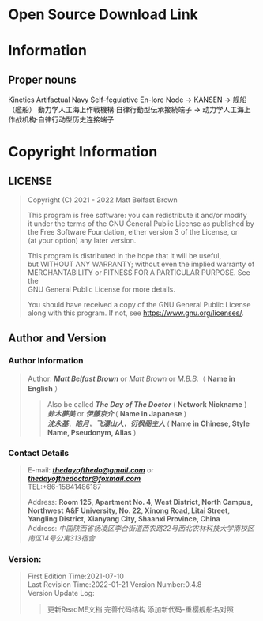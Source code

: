 # Open Source Download Link 

# Information 

## Proper nouns 
Kinetics Artifactual Navy Self-fegulative En-lore Node -> KANSEN -> 舰船（艦船）
動力学人工海上作戦機構·自律行動型伝承接続端子 -> 动力学人工海上作战机构·自律行动型历史连接端子 

# Copyright Information 

## LICENSE 
> Copyright (C) 2021 - 2022 Matt Belfast Brown  
>   
> This program is free software: you can redistribute it and/or modify  
> it under the terms of the GNU General Public License as published by  
> the Free Software Foundation, either version 3 of the License, or  
> (at your option) any later version.  
>    
> This program is distributed in the hope that it will be useful,  
> but WITHOUT ANY WARRANTY; without even the implied warranty of  
> MERCHANTABILITY or FITNESS FOR A PARTICULAR PURPOSE.  See the  
> GNU General Public License for more details.  
>   
> You should have received a copy of the GNU General Public License  
> along with this program.  If not, see <https://www.gnu.org/licenses/>.  

## Author and Version

### Author Information 
> Author: ***Matt Belfast Brown*** or *Matt Brown* or *M.B.B.*（ **Name in English** ）  
>> Also be called ***The Day of The Doctor*** ( **Network Nickname** )  
>> ***鈴木夢美*** or ***伊藤京介*** ( **Name in Japanese** )  
>> ***沈永基***，***皓月***，***飞瀑山人***，***衍枫阁主人*** ( **Name in Chinese, Style Name, Pseudonym, Alias** ) 
    
### Contact Details 
> E-mail: ***thedayofthedo@gmail.com*** or ***thedayofthedoctor@foxmail.com***   
> TEL:\+86-15841486187 
>  
> Address: **Room 125, Apartment No. 4, West District, North Campus, Northwest A&F University, No. 22, Xinong Road, Litai Street, Yangling District, Xianyang City, Shaanxi Province, China**  
> Address: *中国陕西省杨凌区李台街道西农路22号西北农林科技大学南校区南区14号公寓313宿舍*  
   
### Version:  
> First Edition Time:2021-07-10  
> Last Revision Time:2022-01-21 
> Version Number:0.4.8  
> Version Update Log:
>> 更新ReadME文档 
>> 完善代码结构 
>> 添加新代码-重樱舰船名对照
